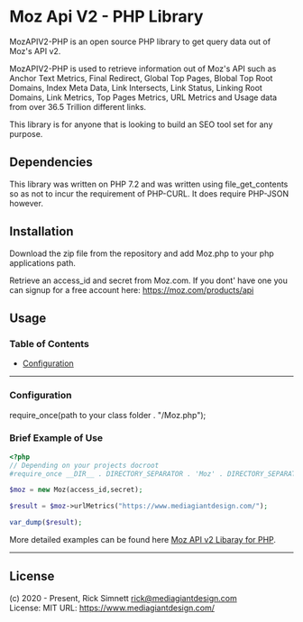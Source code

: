 # Moz Api V2 - PHP Library

MozAPIV2-PHP is an open source PHP library to get query data out of Moz's API v2. 

MozAPIV2-PHP is used to retrieve information out of Moz's API such as Anchor Text Metrics, Final Redirect, Global Top Pages, Blobal Top Root Domains, Index Meta Data, Link Intersects, Link Status, Linking Root Domains, Link Metrics, Top Pages Metrics, URL Metrics and Usage data from over 36.5 Trillion different links.

This library is for anyone that is looking to build an SEO tool set for any purpose.

## Dependencies

This library was written on PHP 7.2 and was written using file_get_contents so as not to incur the requirement of PHP-CURL. It does require PHP-JSON however.

## Installation

Download the zip file from the repository and add Moz.php to your php applications path.

Retrieve an access_id and secret from Moz.com. If you dont' have one you can signup for a free account here: https://moz.com/products/api

## Usage

### Table of Contents

* <a href='#configuration'>Configuration</a>
<hr>

### Configuration
require_once(path to your class folder . "/Moz.php");

### Brief Example of Use
```php
<?php
// Depending on your projects docroot
#require_once __DIR__ . DIRECTORY_SEPARATOR . 'Moz' . DIRECTORY_SEPARATOR . 'Moz.php';

$moz = new Moz(access_id,secret);

$result = $moz->urlMetrics("https://www.mediagiantdesign.com/");

var_dump($result);
```
More detailed examples can be found here <a href="https://www.mediagiantdesign.com/docs/mozapiv2-php">Moz API v2 Libaray for PHP</a>.

<hr>

## License

(c) 2020 - Present, Rick Simnett rick@mediagiantdesign.com   
License: MIT
URL: https://www.mediagiantdesign.com/  
